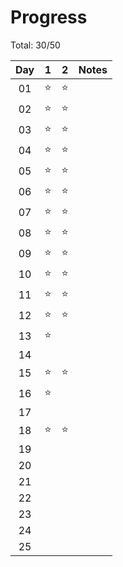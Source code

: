 # Progress

Total: 30/50

| Day |  1  |  2  | Notes |
|:---:|:---:|:---:|-------|
| 01  |  ⭐  |  ⭐ |
| 02  |  ⭐  |  ⭐ |
| 03  |  ⭐  |  ⭐ |
| 04  |  ⭐  |  ⭐ |
| 05  |  ⭐  |  ⭐ |
| 06  |  ⭐  |  ⭐ |
| 07  |  ⭐  |  ⭐ |
| 08  |  ⭐  |  ⭐ |
| 09  |  ⭐  |  ⭐ |
| 10  |  ⭐  |  ⭐ |
| 11  |  ⭐  |  ⭐ |
| 12  |  ⭐  |  ⭐ |
| 13  |  ⭐  |   |
| 14  |    |   |
| 15  |  ⭐  |  ⭐ |
| 16  |  ⭐  |   |
| 17  |    |   |
| 18  |  ⭐  |  ⭐ |
| 19  |    |   |
| 20  |    |   |
| 21  |    |   |
| 22  |    |   |
| 23  |    |   |
| 24  |    |   |
| 25  |    |   |
